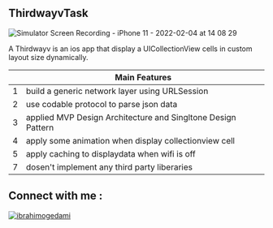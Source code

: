 

## ThirdwayvTask
![Simulator Screen Recording - iPhone 11 - 2022-02-04 at 14 08 29](https://user-images.githubusercontent.com/62378554/152526737-37d9183d-19b7-488e-a06f-2633070e7ac4.gif)

A Thirdwayv is an ios app that display a UICollectionView cells in custom layout size dynamically.

|         | Main Features  |
----------|-----------------
1 | build a generic network layer using URLSession
2 | use codable protocol to parse json data
3 | applied MVP Design Architecture and Singltone Design Pattern
4 | apply some animation when display collectionview cell
5 | apply caching to displaydata when wifi is off
7 | dosen't implement any third party liberaries

## Connect with me :
<p align="left"> <a href="https://twitter.com/ibrahimogedami" target="blank"><img src="https://img.shields.io/twitter/follow/ibrahimogedami?logo=twitter&style=for-the-badge" alt="ibrahimogedami" /></a> </p>
